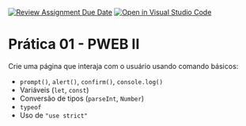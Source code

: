 [![Review Assignment Due Date](https://classroom.github.com/assets/deadline-readme-button-22041afd0340ce965d47ae6ef1cefeee28c7c493a6346c4f15d667ab976d596c.svg)](https://classroom.github.com/a/y4MLvogJ)
[![Open in Visual Studio Code](https://classroom.github.com/assets/open-in-vscode-2e0aaae1b6195c2367325f4f02e2d04e9abb55f0b24a779b69b11b9e10269abc.svg)](https://classroom.github.com/online_ide?assignment_repo_id=20862375&assignment_repo_type=AssignmentRepo)
# Prática 01 - PWEB II

Crie uma página que interaja com o usuário usando comando básicos:  
- `prompt()`, `alert()`, `confirm()`, `console.log()`
- Variáveis (`let`, `const`)
- Conversão de tipos (`parseInt`, `Number`)
- `typeof`
- Uso de `"use strict"`
